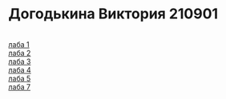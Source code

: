 # Догодькина Виктория 210901
<br><a href = "https://vviikka.github.io/EVT/laba1/лаб1.html"> лаба 1 </a>
<br><a href = "https://vviikka.github.io/EVT/lab2/6_lab_EVT.html"> лаба 2 </a>
<br><a href = "https://vviikka.github.io/EVT/lab3/EVT_lab7.html"> лаба 3 </a>
<br><a href = "https://vviikka.github.io/EVT/lab4/EVT_lab8.html"> лаба 4 </a>
<br><a href = "https://vviikka.github.io/EVT/lab5/EVT_lab9.html"> лаба 5 </a>
<br><a href = "https://vviikka.github.io/EVT/lab7/index.html"> лаба 7 </a>

